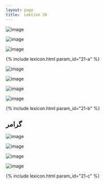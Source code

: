 ```yaml
---
layout: page
title:  Lektion 20
---
```



![image](/assets/s/037.png-05.png)

![image](/assets/s/2col/038.png-02_1L.png)

![image](/assets/s/2col/038.png-02_2R.png)

{% include lexicon.html param_id="21-a" %}

![image](/assets/s/038.png-04.png)

![image](/assets/s/039.png-02.png)

![image](/assets/s/2col/039.png-03_1L.png)

![image](/assets/s/2col/039.png-03_2R.png)

{% include lexicon.html param_id="21-b" %}

## گرامر

![image](/assets/s/039.png-08.png)

![image](/assets/s/040.png-02.png)

![image](/assets/s/2col/041.png-02_1L.png)

![image](/assets/s/2col/041.png-02_2R.png)

{% include lexicon.html param_id="21-c" %}
